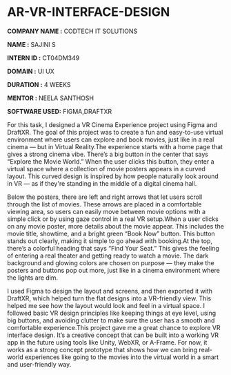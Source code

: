 # AR-VR-INTERFACE-DESIGN

**COMPANY NAME :** CODTECH IT SOLUTIONS

**NAME :** SAJINI S

**INTERN ID :** CT04DM349

**DOMAIN :** UI UX

**DURATION :** 4 WEEKS

**MENTOR :** NEELA SANTHOSH

**SOFTWARE USED:** FIGMA,DRAFTXR

For this task, I designed a VR Cinema Experience project using Figma and DraftXR. The goal of this project was to create a fun and easy-to-use virtual environment where users can explore and book movies, just like in a real cinema — but in Virtual Reality.The experience starts with a home page that gives a strong cinema vibe. There’s a big button in the center that says “Explore the Movie World.” When the user clicks this button, they enter a virtual space where a collection of movie posters appears in a curved layout. This curved design is inspired by how people naturally look around in VR — as if they're standing in the middle of a digital cinema hall.

Below the posters, there are left and right arrows that let users scroll through the list of movies. These arrows are placed in a comfortable viewing area, so users can easily move between movie options with a simple click or by using gaze control in a real VR setup.When a user clicks on any movie poster, more details about the movie appear. This includes the movie title, showtime, and a bright green “Book Now” button. This button stands out clearly, making it simple to go ahead with booking.At the top, there’s a colorful heading that says “Find Your Seat.” This gives the feeling of entering a real theater and getting ready to watch a movie. The dark background and glowing colors are chosen on purpose — they make the posters and buttons pop out more, just like in a cinema environment where the lights are dim.

I used Figma to design the layout and screens, and then exported it with DraftXR, which helped turn the flat designs into a VR-friendly view. This helped me see how the layout would look and feel in a virtual space. I followed basic VR design principles like keeping things at eye level, using big buttons, and avoiding clutter to make sure the user has a smooth and comfortable experience.This project gave me a great chance to explore VR interface design. It’s a creative concept that can be built into a working VR app in the future using tools like Unity, WebXR, or A-Frame. For now, it works as a strong concept prototype that shows how we can bring real-world experiences like going to the movies into the virtual world in a smart and user-friendly way.

